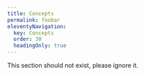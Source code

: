 ```yaml
---
title: Concepts
permalink: foobar
eleventyNavigation:
  key: Concepts
  order: 30
  headingOnly: true
---
```


This section should not exist, please ignore it.